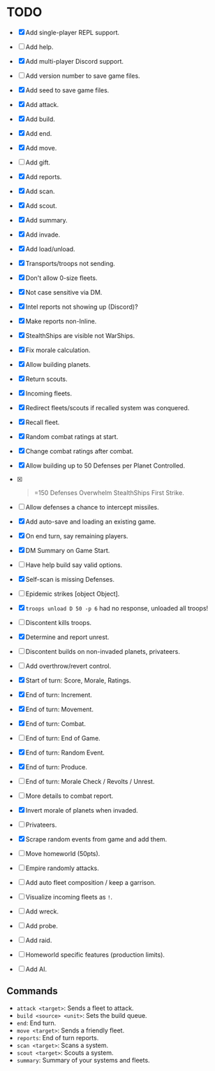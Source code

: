 # TODO

- [x] Add single-player REPL support.
- [ ] Add help.
- [x] Add multi-player Discord support.
- [ ] Add version number to save game files.
- [x] Add seed to save game files.

- [x] Add attack.
- [x] Add build.
- [x] Add end.
- [x] Add move.
- [ ] Add gift.
- [x] Add reports.
- [x] Add scan.
- [x] Add scout.
- [x] Add summary.
- [x] Add invade.
- [x] Add load/unload.

- [x] Transports/troops not sending.
- [x] Don't allow 0-size fleets.
- [x] Not case sensitive via DM.
- [x] Intel reports not showing up (Discord)?
- [x] Make reports non-Inline.
- [x] StealthShips are visible not WarShips.
- [x] Fix morale calculation.
- [x] Allow building planets.
- [x] Return scouts.

- [x] Incoming fleets.
- [x] Redirect fleets/scouts if recalled system was conquered.
- [x] Recall fleet.

- [x] Random combat ratings at start.
- [x] Change combat ratings after combat.
- [x] Allow building up to 50 Defenses per Planet Controlled.
- [x] > =150 Defenses Overwhelm StealthShips First Strike.
- [ ] Allow defenses a chance to intercept missiles.
- [x] Add auto-save and loading an existing game.
- [x] On end turn, say remaining players.

- [x] DM Summary on Game Start.
- [ ] Have help build say valid options.
- [x] Self-scan is missing Defenses.
- [ ] Epidemic strikes [object Object].
- [x] `troops unload D 50 -p 6` had no response, unloaded all troops!
- [ ] Discontent kills troops.
- [x] Determine and report unrest.
- [ ] Discontent builds on non-invaded planets, privateers.
- [ ] Add overthrow/revert control.

- [x] Start of turn: Score, Morale, Ratings.

- [x] End of turn: Increment.
- [x] End of turn: Movement.
- [x] End of turn: Combat.
- [ ] End of turn: End of Game.
- [x] End of turn: Random Event.
- [x] End of turn: Produce.
- [ ] End of turn: Morale Check / Revolts / Unrest.

- [ ] More details to combat report.
- [x] Invert morale of planets when invaded.
- [ ] Privateers.
- [x] Scrape random events from game and add them.
- [ ] Move homeworld (50pts).

- [ ] Empire randomly attacks.
- [ ] Add auto fleet composition / keep a garrison.
- [ ] Visualize incoming fleets as `!`.

- [ ] Add wreck.
- [ ] Add probe.
- [ ] Add raid.
- [ ] Homeworld specific features (production limits).

- [ ] Add AI.

## Commands

- `attack <target>`: Sends a fleet to attack.
- `build <source> <unit>`: Sets the build queue.
- `end`: End turn.
- `move <target>`: Sends a friendly fleet.
- `reports`: End of turn reports.
- `scan <target>`: Scans a system.
- `scout <target>`: Scouts a system.
- `summary`: Summary of your systems and fleets.
